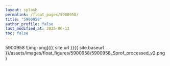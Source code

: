 ```yaml
---
layout: splash
permalink: /float_pages/5900958/
title: "5900958"
author_profile: false
last_modified_at: 2025-06-13
toc: false
---
```

 
5900958
![img-png]({{ site.url }}{{ site.baseurl }}/assets/images/float_figures/5900958/5900958_Sprof_processed_v2.png)
